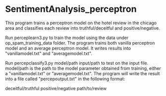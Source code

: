 # SentimentAnalysis_perceptron

This program trains a perceptron model on the hotel review in the chicago area and classifies each review into truthful/deceitful and positive/negative. 

Run perceplearn3.py to train the model using the data under op_spam_training_data folder. The program trains both vanilla perceptron model and an average perceptron model. It writes results into "vanillamodel.txt" and "averagemodel.txt". 

Run percepclassify3.py model/path input/path to test on the input file. model/path is the path to the model parameter obtained from training, either a "vanillamodel.txt" or "averagemodel.txt". The program will write the result into a file called "percepoutput.txt" in the following format:

deceitful/truthful positive/negative path/to/review 
